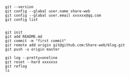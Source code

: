 	git --version
	git config --glabal user.name share-web
	git config --glabal user.email xxxxxx@qq.com
	git config list 


	git init
	git add README.md
	git commit -m "first commit"
	git remote add origin git@github.com:Share-web/blog.git
	git push -u origin master
	
	git log --pretty=oneline
	git reset --hard xxxxxxx
	git reflog
	ls
	